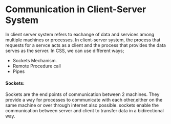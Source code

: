 # Communication in Client-Server System

In client server system refers to exchange of data and services among multiple machines or processes.
In client-server system, the process that requests for a servce acts as a client and the process that provides the data serves as the server. 
In CSS, we can use different ways;
* Sockets Mechanism.
* Remote Procedure call
* Pipes

#### Sockets:
Sockets are the end points of communication between 2 machines. They provide a way for processes to communicate with each other,either on the same machine or over through internet also possible.
sockets enable the communication between server and client to transfer data in a bidirectional way.

